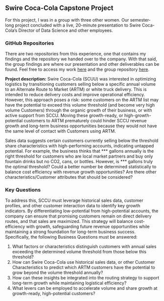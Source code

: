 ## Swire Coca-Cola Capstone Project
For this project, I was in a group with three other women. Our semester-long project concluded with a live, 20-minute presentation to Swire Coca-Cola’s Director of Data Science and other employees.

### GitHub Repositories 
There are two repositories from this experience, one that contains my findings and the repository we handed over to the company. With that said, the group findings are where our presentation and other deliverables can be found. Feel free to access my work [here](https://github.com/alexiacw11/Alexia-sSwireRepo/tree/main) and the group repository [here](https://github.com/leahekblad/MSBA-Capstone-Group-1).

**Project description:** 
Swire Coca-Cola (SCUU) was interested in optimizing logistics by transitioning customers selling below a specific annual volume to an Alternate Route to Market (ARTM) or white truck delivery. This is intended to reduce delivery costs and improve operational efficiency. However, this approach poses a risk: some customers on the ARTM list may have the potential to exceed this volume threshold (and become very high volume Customers) through the organic growth of their business, or with active support from SCCU. Moving these growth-ready, or high-growth-potential customers to ARTM prematurely could hinder SCCU revenue growth and long-term business opportunities because they would not have the same level of contact with Customers using ARTM.

Sales data suggests certain customers currently selling below the threshold share characteristics with high-performing accounts, indicating untapped potential. For example, the business thinks that *** gallons annually is the right threshold for customers who are local market partners and buy only fountain drinks but no CO2, cans, or bottles. However, is *** gallons truly the optimal threshold? Could a better number be determined statistically to balance cost efficiency with revenue growth opportunities? Are there other characteristics/Customer attributes that should be considered? 

### Key Questions
To address this, SCCU must leverage historical sales data, customer profiles, and other customer interaction data to identify key growth indicators. By differentiating low-potential from high-potential accounts, the company can ensure that promising customers remain on direct delivery routes, and that sales are maximized. This strategy will balance cost-efficiency with growth, safeguarding future revenue opportunities while maintaining a strong foundation for long-term business success. Specifically, the following Business Questions must be answered:

1. What factors or characteristics distinguish customers with annual sales exceeding the determined volume threshold from those below this threshold?
2. How can Swire Coca-Cola use historical sales data, or other Customer Characteristics to predict which ARTM customers have the potential to grow beyond the volume threshold annually?
3. How can these insights be integrated into the routing strategy to support long-term growth while maintaining logistical efficiency?
4. What levers can be employed to accelerate volume and share growth at growth-ready, high-potential customers?
